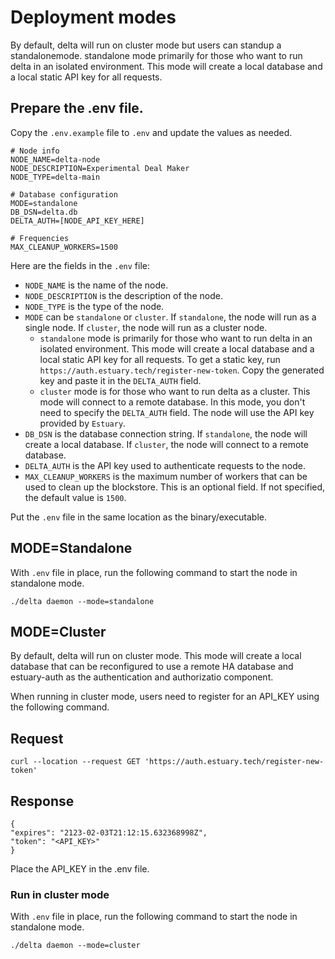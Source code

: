 # Deployment modes
By default, delta will run on cluster mode but users can standup a standalonemode. standalone mode primarily for those who want to run delta in an isolated environment. This mode will create a local database and a local static API key for all requests.

## Prepare the .env file.
Copy the `.env.example` file to `.env` and update the values as needed.
```
# Node info
NODE_NAME=delta-node
NODE_DESCRIPTION=Experimental Deal Maker
NODE_TYPE=delta-main

# Database configuration
MODE=standalone
DB_DSN=delta.db
DELTA_AUTH=[NODE_API_KEY_HERE]

# Frequencies
MAX_CLEANUP_WORKERS=1500
```
Here are the fields in the `.env` file:

- `NODE_NAME` is the name of the node.
- `NODE_DESCRIPTION` is the description of the node.
- `NODE_TYPE` is the type of the node.
- `MODE` can be `standalone` or `cluster`. If `standalone`, the node will run as a single node. If `cluster`, the node will run as a cluster node.
    - `standalone` mode is primarily for those who want to run delta in an isolated environment. This mode will create a local database and a local static API key for all requests. To get a static key, run `https://auth.estuary.tech/register-new-token`. Copy the generated key and paste it in the `DELTA_AUTH` field.
    - `cluster` mode is for those who want to run delta as a cluster. This mode will connect to a remote database. In this mode, you don't need to specify the `DELTA_AUTH` field. The node will use the API key provided by `Estuary`.
- `DB_DSN` is the database connection string. If `standalone`, the node will create a local database. If `cluster`, the node will connect to a remote database.
- `DELTA_AUTH` is the API key used to authenticate requests to the node.
- `MAX_CLEANUP_WORKERS` is the maximum number of workers that can be used to clean up the blockstore. This is an optional field. If not specified, the default value is `1500`.

Put the `.env` file in the same location as the binary/executable.


## MODE=Standalone
With `.env` file in place, run the following command to start the node in standalone mode.
```
./delta daemon --mode=standalone
```

## MODE=Cluster
By default, delta will run on cluster mode. This mode will create a local database that can be reconfigured to use a remote HA database and estuary-auth as the authentication and authorizatio component.

When running in cluster mode, users need to register for an API_KEY using the following command.

## Request
```
curl --location --request GET 'https://auth.estuary.tech/register-new-token'
```

## Response
```
{
"expires": "2123-02-03T21:12:15.632368998Z",
"token": "<API_KEY>"
}
```

Place the API_KEY in the .env file.

### Run in cluster mode
With `.env` file in place, run the following command to start the node in standalone mode.
```
./delta daemon --mode=cluster
```

